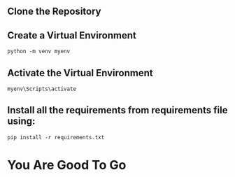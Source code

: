 ## Clone the Repository

## Create a Virtual Environment

```python -m venv myenv```

## Activate the Virtual Environment

```myenv\Scripts\activate```

## Install all the requirements from requirements file using:

```pip install -r requirements.txt```

# You Are Good To Go